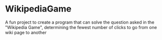 # WikipediaGame
A fun project to create a program that can solve the question asked in the "Wikipedia Game", determining the fewest number of clicks to go from one wiki page to another
